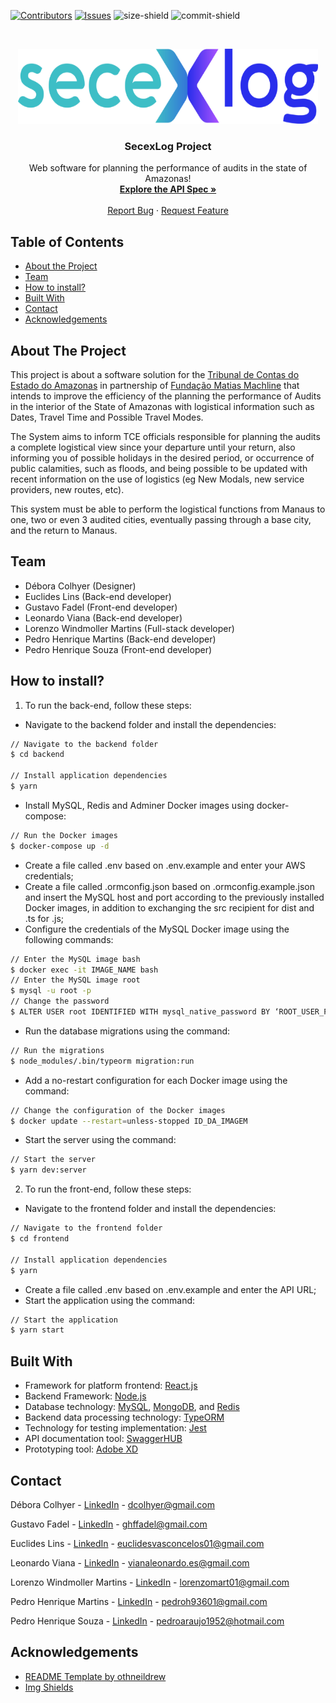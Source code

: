 [![Contributors][contributors-shield]][contributors-url]
[![Issues][issues-shield]][issues-url]
![size-shield]
![commit-shield]

<br />
<p align="center">
  <a href="https://github.com/lorenzowind/SecexLog">
    <img src="logo.png" alt="Logo" width="480" height="120">
  </a>

  <h3 align="center">SecexLog Project</h3>

  <p align="center">
    Web software for planning the performance of audits in the state of Amazonas!
    <br />
    <a href="https://app.swaggerhub.com/apis/lorenzowind/SecexLog/1.0.0"><strong>Explore the API Spec »</strong></a>
    <br />
    <br />
    <a href="https://github.com/lorenzowind/SecexLog/issues/new">Report Bug</a>
    ·
    <a href="https://github.com/lorenzowind/SecexLog/issues/new">Request Feature</a>
  </p>
</p>

## Table of Contents
* [About the Project](#about-the-project)
* [Team](#team)
* [How to install?](#how-to-install)
* [Built With](#built-with)
* [Contact](#contact)
* [Acknowledgements](#acknowledgements)

## About The Project
This project is about a software solution for the [Tribunal de Contas do Estado do Amazonas](https://www2.tce.am.gov.br/) in partnership of [Fundação Matias Machline](https://www.fundacaomatiasmachline.org.br/) that intends to improve the efficiency of the planning the performance of Audits in the interior of the State of Amazonas with logistical information such as Dates, Travel Time and Possible Travel Modes. 

The System aims to inform TCE officials responsible for planning the audits a complete logistical view since your departure until your return, also informing you of possible holidays in the desired period, or occurrence of public calamities, such as floods, and being possible to be updated with recent information on the use of logistics (eg New Modals, new service providers, new routes, etc). 

This system must be able to perform the logistical functions from Manaus to one, two or even 3 audited cities, eventually passing through a base city, and the return to Manaus.

## Team
- Débora Colhyer (Designer)
- Euclides Lins (Back-end developer)
- Gustavo Fadel (Front-end developer)
- Leonardo Viana (Back-end developer)
- Lorenzo Windmoller Martins (Full-stack developer)
- Pedro Henrique Martins (Back-end developer)
- Pedro Henrique Souza (Front-end developer)

## How to install?
1. To run the back-end, follow these steps:
- Navigate to the backend folder and install the dependencies:
```bash
// Navigate to the backend folder
$ cd backend

// Install application dependencies
$ yarn
```
- Install MySQL, Redis and Adminer Docker images using docker-compose:
```bash
// Run the Docker images
$ docker-compose up -d
```
- Create a file called .env based on .env.example and enter your AWS credentials;
- Create a file called .ormconfig.json based on .ormconfig.example.json and insert the MySQL host and port according to the previously installed Docker images, in addition to exchanging the src recipient for dist and .ts for .js;
- Configure the credentials of the MySQL Docker image using the following commands:
```bash
// Enter the MySQL image bash
$ docker exec -it IMAGE_NAME bash
// Enter the MySQL image root
$ mysql -u root -p
// Change the password
$ ALTER USER root IDENTIFIED WITH mysql_native_password BY ‘ROOT_USER_PASSWORD’;
```
- Run the database migrations using the command:
```bash
// Run the migrations
$ node_modules/.bin/typeorm migration:run
```
- Add a no-restart configuration for each Docker image using the command:
```bash
// Change the configuration of the Docker images
$ docker update --restart=unless-stopped ID_DA_IMAGEM
```
- Start the server using the command:
```bash
// Start the server
$ yarn dev:server
```
2. To run the front-end, follow these steps:
- Navigate to the frontend folder and install the dependencies:
```bash
// Navigate to the frontend folder
$ cd frontend

// Install application dependencies
$ yarn
```
- Create a file called .env based on .env.example and enter the API URL;
- Start the application using the command:
```bash
// Start the application
$ yarn start
```

## Built With
* Framework for platform frontend: [React.js](https://reactjs.org/)
* Backend Framework: [Node.js](https://nodejs.org)
* Database technology: [MySQL](https://www.mysql.com/), [MongoDB](https://www.mongodb.com/), and [Redis](https://redis.io/)
* Backend data processing technology: [TypeORM](https://typeorm.io)
* Technology for testing implementation: [Jest](https://jestjs.io/)
* API documentation tool: [SwaggerHUB](https://swagger.io/tools/swaggerhub/)
* Prototyping tool: [Adobe XD](https://www.adobe.com/br/products/xd/features.html)

## Contact

Débora Colhyer - [LinkedIn](linkedin.com/in/débora-colhyer-395061195) - dcolhyer@gmail.com

Gustavo Fadel - [LinkedIn](linkedin.com/in/gustavo-fadel) - ghffadel@gmail.com

Euclides Lins - [LinkedIn](linkedin.com/in/euclides-lins) - euclidesvasconcelos01@gmail.com

Leonardo Viana - [LinkedIn](https://www.linkedin.com/in/leo-viana/) - vianaleonardo.es@gmail.com

Lorenzo Windmoller Martins - [LinkedIn](https://www.linkedin.com/in/lorenzo-windmoller-martins/) - lorenzomart01@gmail.com

Pedro Henrique Martins - [LinkedIn](linkedin.com/in/pedro-henrique-663094199) - pedroh93601@gmail.com

Pedro Henrique Souza - [LinkedIn](linkedin.com/in/pedroharaujo1952) - pedroaraujo1952@hotmail.com

## Acknowledgements
* [README Template by othneildrew](https://github.com/othneildrew/Best-README-Template)
* [Img Shields](https://shields.io)

[contributors-shield]: https://img.shields.io/github/contributors/lorenzowind/SecexLog?style=flat-square
[contributors-url]: https://github.com/lorenzowind/SecexLog/graphs/contributors

[issues-shield]: https://img.shields.io/github/issues/lorenzowind/SecexLog?style=flat-square
[issues-url]: https://github.com/lorenzowind/SecexLog/issues

[size-shield]: https://img.shields.io/github/repo-size/lorenzowind/SecexLog?style=flat-square

[commit-shield]: https://img.shields.io/github/last-commit/lorenzowind/SecexLog?style=flat-square
